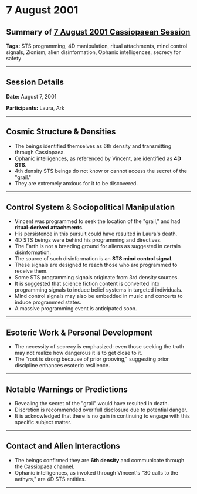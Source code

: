 # 7 August 2001

## Summary of [7 August 2001 Cassiopaean Session](https://cassiopaea.org/forum/threads/session-7-august-2001.18635/)

**Tags:** STS programming, 4D manipulation, ritual attachments, mind control signals, Zionism, alien disinformation, Ophanic intelligences, secrecy for safety

---

## Session Details

**Date:** August 7, 2001

**Participants:** Laura, Ark

---

## Cosmic Structure & Densities

- The beings identified themselves as 6th density and transmitting through Cassiopaea.
- Ophanic intelligences, as referenced by Vincent, are identified as **4D STS**.
- 4th density STS beings do not know or cannot access the secret of the "grail."
- They are extremely anxious for it to be discovered.

---

## Control System & Sociopolitical Manipulation

- Vincent was programmed to seek the location of the "grail," and had **ritual-derived attachments**.
- His persistence in this pursuit could have resulted in Laura's death.
- 4D STS beings were behind his programming and directives.
- The Earth is not a breeding ground for aliens as suggested in certain disinformation.
- The source of such disinformation is an **STS mind control signal**.
- These signals are designed to reach those who are programmed to receive them.
- Some STS programming signals originate from 3rd density sources.
- It is suggested that science fiction content is converted into programming signals to induce belief systems in targeted individuals.
- Mind control signals may also be embedded in music and concerts to induce programmed states.
- A massive programming event is anticipated soon.

---

## Esoteric Work & Personal Development

- The necessity of secrecy is emphasized: even those seeking the truth may not realize how dangerous it is to get close to it.
- The "root is strong because of prior grooving," suggesting prior discipline enhances esoteric resilience.

---

## Notable Warnings or Predictions

- Revealing the secret of the "grail" would have resulted in death.
- Discretion is recommended over full disclosure due to potential danger.
- It is acknowledged that there is no gain in continuing to engage with this specific subject matter.

---

## Contact and Alien Interactions

- The beings confirmed they are **6th density** and communicate through the Cassiopaea channel.
- Ophanic intelligences, as invoked through Vincent's "30 calls to the aethyrs," are 4D STS entities.

---

